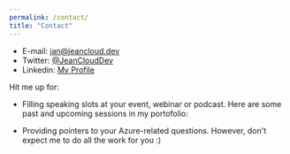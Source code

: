 ```yaml
---
permalink: /contact/
title: "Contact"
---
```


* E-mail: [jan@jeancloud.dev](mailto:jan@jeancloud.dev)
* Twitter: [@JeanCloudDev](https://twitter.com/JeanCloudDev)
* Linkedin: [My Profile](https://www.linkedin.com/in/jan-van-meirvenne-6a800b10/)


Hit me up for:

* Filling speaking slots at your event, webinar or podcast. Here are some past and upcoming sessions in my portofolio:

<script type="text/javascript" src="https://sessionize.com/api/speaker/sessions/5ba76399-565a-46d0-a12e-a608c707a37b/1x0x3fb393x"></script>

* Providing pointers to your Azure-related questions. However, don't expect me to do all the work for you :)